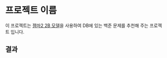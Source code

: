 # 프로젝트 이름

이 프로젝트는 [젬마2 2B 모델](https://gemma2-model-url.com)을 사용하여 DB에 있는 백준 문제를 추천해 주는 프로젝트 입니다.

## 결과
